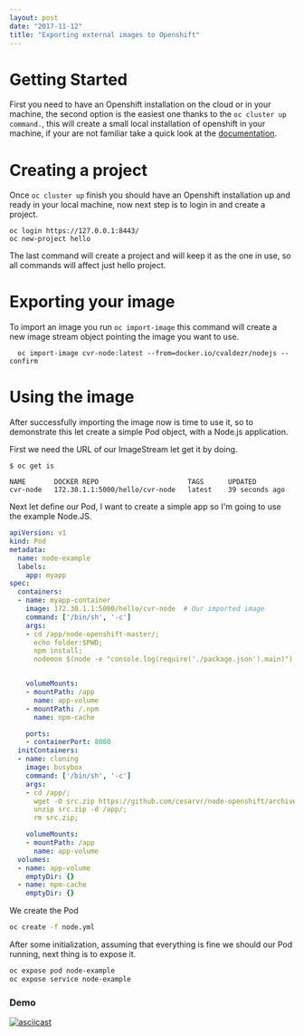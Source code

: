 ```yaml
---
layout: post
date: "2017-11-12"
title: "Exporting external images to Openshift"
---
```


# Getting Started

First you need to have an Openshift installation on the cloud or in your machine, the second option is the easiest one thanks to the ```oc cluster up command.```, this will create a small local installation of openshift in your machine, if your are not familiar take a quick look at the [documentation](https://github.com/openshift/origin/blob/master/docs/cluster_up_down.md#getting-started).

# Creating a project

Once ```oc cluster up``` finish you should have an Openshift installation up and ready in your local machine, now next step is to login in and create a project.

```
oc login https://127.0.0.1:8443/  
oc new-project hello
```

The last command will create a project and will keep it as the one in use, so all commands will affect just hello project.

# Exporting your image

To import an image you run ```oc import-image``` this command will create a new image stream object pointing the image you want to use.

```
  oc import-image cvr-node:latest --from=docker.io/cvaldezr/nodejs --confirm
```

# Using the image
After successfully importing the image now is time to use it, so to demonstrate this let create a simple Pod object, with  a Node.js application.

First we need the URL of our ImageStream let get it by doing.

```
$ oc get is

NAME       DOCKER REPO                      TAGS      UPDATED
cvr-node   172.30.1.1:5000/hello/cvr-node   latest    39 seconds ago
```

Next let define our Pod, I want to create a simple app so I'm going to use the example Node.JS.

```yml
apiVersion: v1
kind: Pod
metadata:
  name: node-example
  labels:
    app: myapp
spec:
  containers:
  - name: myapp-container
    image: 172.30.1.1:5000/hello/cvr-node  # Our imported image
    command: ['/bin/sh', '-c']
    args:
    - cd /app/node-openshift-master/;
      echo folder:$PWD;
      npm install;
      nodemon $(node -e "console.log(require('./package.json').main)")


    volumeMounts:
    - mountPath: /app
      name: app-volume
    - mountPath: /.npm  
      name: npm-cache

    ports:
    - containerPort: 8080
  initContainers:
  - name: cloning  
    image: busybox
    command: ['/bin/sh', '-c']
    args:
    - cd /app/;
      wget -O src.zip https://github.com/cesarvr/node-openshift/archive/master.zip;
      unzip src.zip -d /app/;  
      rm src.zip;

    volumeMounts:
    - mountPath: /app
      name: app-volume
  volumes:
  - name: app-volume
    emptyDir: {}    
  - name: npm-cache
    emptyDir: {}   
```

We create the Pod

```sh
oc create -f node.yml  
```

After some initialization, assuming that everything is fine we should our Pod running, next thing is to expose it.

```sh
oc expose pod node-example
oc expose service node-example  
```

### Demo

[![asciicast](https://asciinema.org/a/IJURr9cdQZTX1Q5Ue8jr1S3Zc.png)](https://asciinema.org/a/IJURr9cdQZTX1Q5Ue8jr1S3Zc)








